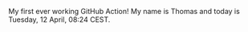 My first ever working GitHub Action!
My name is Thomas and today is Tuesday, 12 April, 08:24 CEST. 
